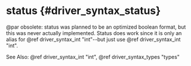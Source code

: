 status {#driver_syntax_status}
==============================
@par obsolete: status was planned to be an optimized boolean format, but this was never actually implemented. Status does work since it is only an alias for @ref driver_syntax_int "int"--but just use @ref driver_syntax_int "int".

See Also: 
   @ref driver_syntax_int "int", @ref driver_syntax_types "types"
   
